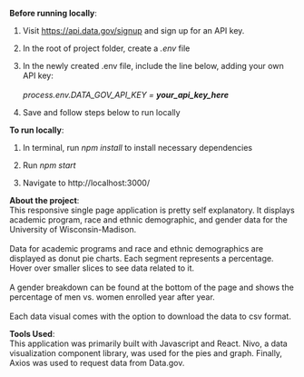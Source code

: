 <b>Before running locally</b>:
1. Visit https://api.data.gov/signup and sign up for an API key.

2. In the root of project folder, create a <i>.env</i> file

3. In the newly created .env file, include the line below, adding your own API key:<br><br>
<i>process.env.DATA_GOV_API_KEY = <b>your_api_key_here</b></i>

4. Save and follow steps below to run locally


<b>To run locally</b>:
1. In terminal, run <i>npm install</i> to install necessary dependencies

2. Run <i>npm start</i>

3. Navigate to http://localhost:3000/

<b>About the project</b>:<br>
This responsive single page application is pretty self explanatory. It displays academic program, race and ethnic demographic, and gender data for the University of Wisconsin-Madison.
<br><br>
Data for academic programs and race and ethnic demographics are displayed as donut pie charts. Each segment represents a percentage. Hover over smaller slices to see data related to it.
<br><br>
A gender breakdown can be found at the bottom of the page and shows the percentage of men vs. women enrolled year after year.
<br><br>
Each data visual comes with the option to download the data to csv format.

<b>Tools Used</b>:<br>
This application was primarily built with Javascript and React. Nivo, a data visualization component library, was used for the pies and graph. Finally, Axios was used to request data from Data.gov.

